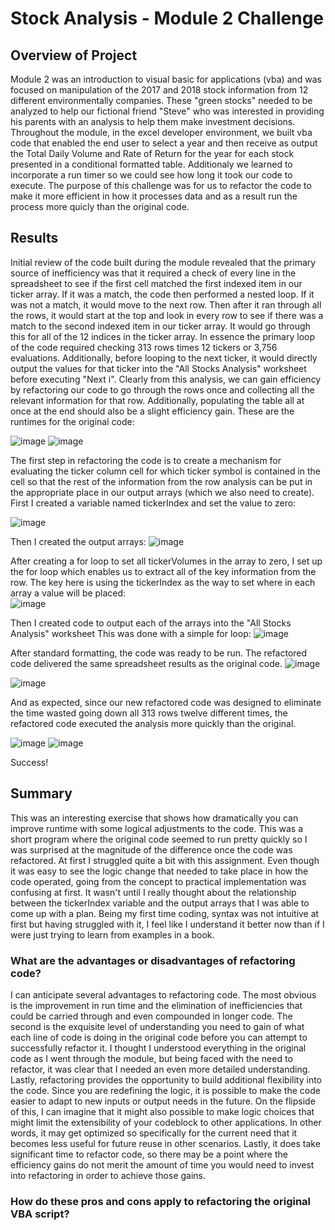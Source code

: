 # Stock Analysis - Module 2 Challenge

## Overview of Project
Module 2 was an introduction to visual basic for applications (vba) and was focused on manipulation of the 2017 and 2018 stock information from 12 different environmentally companies.  These "green stocks" needed to be analyzed to help our fictional friend "Steve" who was interested in providing his parents with an analysis to help them make investment decisions.  Throughout the module, in the excel developer environment, we built vba code that enabled the end user to select a year and then receive as output the Total Daily Volume and Rate of Return for the year for each stock presented in a conditional formatted table.  Additionaly we learned to incorporate a run timer so we could see how long it took our code to execute.  The purpose of this challenge was for us to refactor the code to make it more efficient in how it processes data and as a result run the process more quicly than the original code.

## Results
Initial review of the code built during the module revealed that the primary source of inefficiency was that it required a check of every line in the spreadsheet to see if the first cell matched the first indexed item in our ticker array.  If it was a match, the code then performed a nested loop.  If it was not a match, it would move to the next row.  Then after it ran through all the rows, it would start at the top and look in every row to see if there was a match to the second indexed item in our ticker array. It would go through this for all of the 12 indices in the ticker array.  In essence the primary loop of the code required checking 313 rows times 12 tickers or 3,756 evaluations.  Additionally, before looping to the next ticker, it would directly output the values for that ticker into the "All Stocks Analysis" worksheet before executing "Next i".  Clearly from this analysis, we can gain efficiency by refactoring our code to go through the rows once and collecting all the relevant information for that row.  Additionally, populating the table all at once at the end should also be a slight efficiency gain.  These are the runtimes for the original code:

![image](https://user-images.githubusercontent.com/90977689/135681548-52064035-2846-4773-982c-ddac26b1f5eb.png)
![image](https://user-images.githubusercontent.com/90977689/135681636-307d6c63-24b6-46f9-8cce-4b6c85ab5be4.png)


The first step in refactoring the code is to create a mechanism for evaluating the ticker column cell for which ticker symbol is contained in the cell so that the rest of the information from the row analysis can be put in the appropriate place in our output arrays (which we also need to create).  First I created a variable named tickerIndex and set the value to zero:

![image](https://user-images.githubusercontent.com/90977689/135694564-95ca8e76-830d-4c5b-950b-9dbeb4bf65e1.png)


Then I created the output arrays:
![image](https://user-images.githubusercontent.com/90977689/135694649-f36895d4-dcd1-4083-bd66-d8c2ea0049d2.png)

After creating a for loop to set all tickerVolumes in the array to zero, I set up the for loop which enables us to extract all of the key information from the row.  The key here is using the tickerIndex as the way to set where in each array a value will be placed:  
![image](https://user-images.githubusercontent.com/90977689/135694852-54e558d2-8744-4c80-a2e8-d464bbea4a19.png)

Then I created code to output each of the arrays into the "All Stocks Analysis" worksheet This was done with a simple for loop:
![image](https://user-images.githubusercontent.com/90977689/135695253-8fbda971-3c9b-41b8-8c31-d248760724b4.png)

After standard formatting, the code was ready to be run.
The refactored code delivered the same spreadsheet results as the original code.
![image](https://user-images.githubusercontent.com/90977689/135662302-b9761ef5-e525-4597-8e0c-789a5788d4ee.png)

  ![image](https://user-images.githubusercontent.com/90977689/135662046-c6da964f-107b-4918-88ac-260a8cd8f708.png)


And as expected, since our new refactored code was designed to eliminate the time wasted going down all 313 rows twelve different times, the refactored code executed the analysis more quickly than the original.

![image](https://user-images.githubusercontent.com/90977689/135695482-d724d7c2-2959-449d-a396-95a7e529b68c.png)
![image](https://user-images.githubusercontent.com/90977689/135695629-c65d6420-9f55-4b2f-a1de-07ffd0d58080.png)

Success!

## Summary
This was an interesting exercise that shows how dramatically you can improve runtime with some logical adjustments to the code.  This was a short program where the original code seemed to run pretty quickly so I was surprised at the magnitude of the difference once the code was refactored. At first I struggled quite a bit with this assignment.  Even though it was easy to see the logic change that needed to take place in how the code operated, going from the concept to practical implementation was confusing at first.  It wasn't until I really thought about the relationship between the tickerIndex variable and the output arrays that I was able to come up with a plan.  Being my first time coding, syntax was not intuitive at first but having struggled with it, I feel like I understand it better now than if I were just trying to learn from examples in a book.


### What are the advantages or disadvantages of refactoring code?
I can anticipate several advantages to refactoring code.  The most obvious is the improvement in run time and the elimination of inefficiencies that could be carried through and even compounded in longer code.  The second is the exquisite level of understanding you need to gain of what each line of code is doing in the original code before you can attempt to successfully refactor it.  I thought I understood everything in the original code as I went through the module, but being faced with the need to refactor, it was clear that I needed an even more detailed understanding.  Lastly, refactoring provides the opportunity to build additional flexibility into the code.  Since you are redefining the logic, it is possible to make the code easier to adapt to new inputs or output needs in the future.
On the flipside of this, I can imagine that it might also possible to make logic choices that might limit the extensibility of your codeblock to other applications.  In other words, it may get optimized so specifically for the current need that it becomes less useful for future reuse in other scenarios.  Lastly, it does take significant time to refactor code, so there may be a point where the efficiency gains do not merit the amount of time you would need to invest into refactoring in order to achieve those gains.

### How do these pros and cons apply to refactoring the original VBA script?
